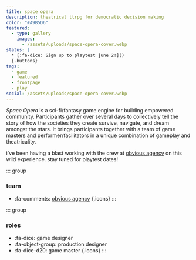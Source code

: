 ```yaml
---
title: space opera
description: theatrical ttrpg for democratic decision making
color: "#A9B5D6"
featured:
  - type: gallery
    images:
      - /assets/uploads/space-opera-cover.webp
status: |
  * [:fa-dice: Sign up to playtest june 2!]()
  {.buttons}
tags:
  - game
  - featured
  - frontpage
  - play
social: /assets/uploads/space-opera-cover.webp
---
```

*Space Opera* is a sci-fi/fantasy game engine for building empowered community. Participants gather over several days to collectively tell the story of how the societies they create survive, navigate, and dream amongst the stars. It brings participants together with a team of game masters and performer/facilitators in a unique combination of gameplay and theatricality.

i've been having a blast working with the crew at [obvious agency](https://www.obvious-agency.com/) on this wild experience. stay tuned for playtest dates!

<div class="grid-2">

::: group
### team
* :fa-comments: [obvious agency](https://www.obvious-agency.com/)
{.icons}
:::

::: group
### roles
* :fa-dice: game designer
* :fa-object-group: production designer
* :fa-dice-d20: game master 
{.icons}
:::

</div>